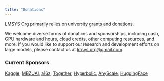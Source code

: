 ```yaml
---
title: "Donations"
---
```

        
LMSYS Org primarily relies on university grants and donations.

We welcome diverse forms of donations and sponsorships, including cash, GPU hardware and hours, cloud credits, other computing resources, and more.
If you would like to support our research and development efforts on large models, please contact us at [lmsys.org@gmail.com](mailto:lmsysorg@gmail.com?subject=Donation%20to%20LMSYS%20Org).

### Current Sponsors
[Kaggle](https://www.kaggle.com/), [MBZUAI](https://mbzuai.ac.ae/), [a16z](https://a16z.com/), [Together](https://www.together.ai/), [Hyperbolic](https://hyperbolic.xyz),  [AnyScale](https://www.anyscale.com/), [HuggingFace](https://huggingface.co/)
